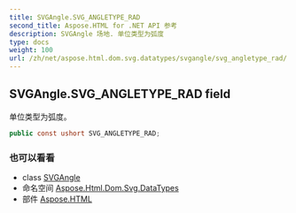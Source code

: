 ```yaml
---
title: SVGAngle.SVG_ANGLETYPE_RAD
second_title: Aspose.HTML for .NET API 参考
description: SVGAngle 场地. 单位类型为弧度
type: docs
weight: 100
url: /zh/net/aspose.html.dom.svg.datatypes/svgangle/svg_angletype_rad/
---
```

## SVGAngle.SVG_ANGLETYPE_RAD field

单位类型为弧度。

```csharp
public const ushort SVG_ANGLETYPE_RAD;
```

### 也可以看看

* class [SVGAngle](../)
* 命名空间 [Aspose.Html.Dom.Svg.DataTypes](../../svgangle/)
* 部件 [Aspose.HTML](../../../)


